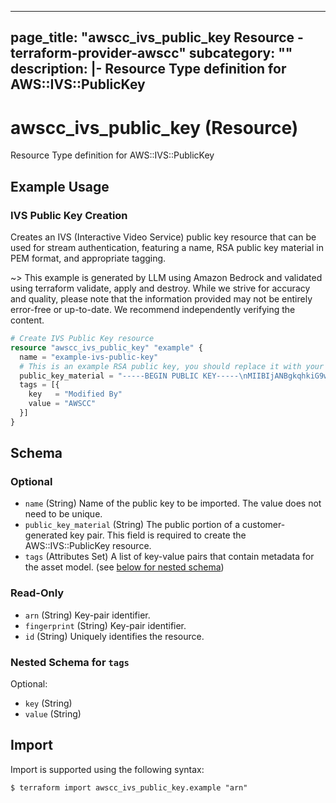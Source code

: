 
---
page_title: "awscc_ivs_public_key Resource - terraform-provider-awscc"
subcategory: ""
description: |-
  Resource Type definition for AWS::IVS::PublicKey
---

# awscc_ivs_public_key (Resource)

Resource Type definition for AWS::IVS::PublicKey

## Example Usage

### IVS Public Key Creation

Creates an IVS (Interactive Video Service) public key resource that can be used for stream authentication, featuring a name, RSA public key material in PEM format, and appropriate tagging.

~> This example is generated by LLM using Amazon Bedrock and validated using terraform validate, apply and destroy. While we strive for accuracy and quality, please note that the information provided may not be entirely error-free or up-to-date. We recommend independently verifying the content.

```terraform
# Create IVS Public Key resource
resource "awscc_ivs_public_key" "example" {
  name = "example-ivs-public-key"
  # This is an example RSA public key, you should replace it with your actual public key
  public_key_material = "-----BEGIN PUBLIC KEY-----\nMIIBIjANBgkqhkiG9w0BAQEFAAOCAQ8AMIIBCgKCAQEAjeMQF6KuSCiiWF3Owc5C\nKq3DC3hSIgdaeBUAL5qQvRLaQ4/XEktOzucM64ueUxE8Fa6wITEWKHLT2B1Tc0Ni\nrCcATZqJB5xVcB5AMyGLb5H6HrVuPRiuf9ewXHbk+8FvhPe9cjWki5QV7ERm0Z6z\nM4RXBvhECRsxYt9bluyfod6MRQRlST/L13pkB6mYhxqZWA2t+r+04hdK6EP20MvG\nSVVzXKD2+Gtg7ZVBlH5bzU7pQc6w5jJr0hppAHY8gnHR31twhH92qpAIHjSYPfHg\nJqXzYYHlR5XQPvmEXbyHKryF2G0E8Su0XQqGOBa0bWpjEje1f9tD/vkAEE1jnR47\nKwIDAQAB\n-----END PUBLIC KEY-----"
  tags = [{
    key   = "Modified By"
    value = "AWSCC"
  }]
}
```

<!-- schema generated by tfplugindocs -->
## Schema

### Optional

- `name` (String) Name of the public key to be imported. The value does not need to be unique.
- `public_key_material` (String) The public portion of a customer-generated key pair. This field is required to create the AWS::IVS::PublicKey resource.
- `tags` (Attributes Set) A list of key-value pairs that contain metadata for the asset model. (see [below for nested schema](#nestedatt--tags))

### Read-Only

- `arn` (String) Key-pair identifier.
- `fingerprint` (String) Key-pair identifier.
- `id` (String) Uniquely identifies the resource.

<a id="nestedatt--tags"></a>
### Nested Schema for `tags`

Optional:

- `key` (String)
- `value` (String)

## Import

Import is supported using the following syntax:

```shell
$ terraform import awscc_ivs_public_key.example "arn"
```
